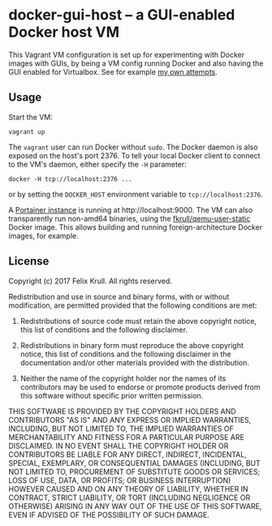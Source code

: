 # docker-gui-host – a GUI-enabled Docker host VM
This Vagrant VM configuration is set up for experimenting with Docker images
with GUIs, by being a VM config running Docker and also having the GUI enabled
for Virtualbox. See for example
[my own attempts](https://hub.docker.com/r/fkrull/desktop-base).

## Usage
Start the VM:
```
vagrant up
```
The `vagrant` user can run Docker without `sudo`. The Docker daemon is also
exposed on the host's port 2376. To tell your local Docker client to
connect to the VM's daemon, either specify the `-H` parameter:
```
docker -H tcp://localhost:2376 ...
```
or by setting the `DOCKER_HOST` environment variable to `tcp://localhost:2376`.

A [Portainer instance](https://portainer.io) is running at
http://localhost:9000. The VM can also transparently run non-amd64 binaries,
using the
[fkrull/qemu-user-static](https://hub.docker.com/r/fkrull/qemu-user-static)
Docker image. This allows building and running foreign-architecture Docker
images, for example.

## License
Copyright (c) 2017 Felix Krull. All rights reserved.

Redistribution and use in source and binary forms, with or without
modification, are permitted provided that the following conditions are met:

1. Redistributions of source code must retain the above copyright notice, this
list of conditions and the following disclaimer.

2. Redistributions in binary form must reproduce the above copyright notice,
this list of conditions and the following disclaimer in the documentation
and/or other materials provided with the distribution.

3. Neither the name of the copyright holder nor the names of its contributors
may be used to endorse or promote products derived from this software without
specific prior written permission.

THIS SOFTWARE IS PROVIDED BY THE COPYRIGHT HOLDERS AND CONTRIBUTORS "AS IS" AND
ANY EXPRESS OR IMPLIED WARRANTIES, INCLUDING, BUT NOT LIMITED TO, THE IMPLIED
WARRANTIES OF MERCHANTABILITY AND FITNESS FOR A PARTICULAR PURPOSE ARE
DISCLAIMED. IN NO EVENT SHALL THE COPYRIGHT HOLDER OR CONTRIBUTORS BE LIABLE
FOR ANY DIRECT, INDIRECT, INCIDENTAL, SPECIAL, EXEMPLARY, OR CONSEQUENTIAL
DAMAGES (INCLUDING, BUT NOT LIMITED TO, PROCUREMENT OF SUBSTITUTE GOODS OR
SERVICES; LOSS OF USE, DATA, OR PROFITS; OR BUSINESS INTERRUPTION) HOWEVER
CAUSED AND ON ANY THEORY OF LIABILITY, WHETHER IN CONTRACT, STRICT LIABILITY,
OR TORT (INCLUDING NEGLIGENCE OR OTHERWISE) ARISING IN ANY WAY OUT OF THE USE
OF THIS SOFTWARE, EVEN IF ADVISED OF THE POSSIBILITY OF SUCH DAMAGE.
